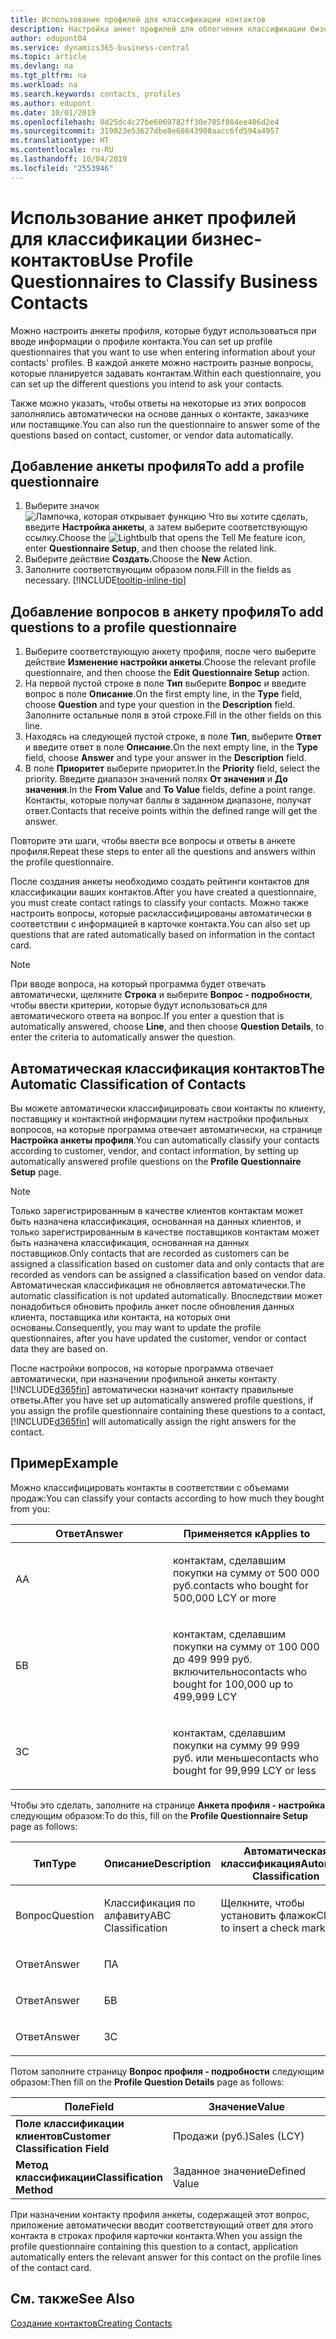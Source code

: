 ```yaml
---
title: Использование профилей для классификации контактов
description: Настройка анкет профилей для облегчения классификации бизнес-контактов
author: edupont04
ms.service: dynamics365-business-central
ms.topic: article
ms.devlang: na
ms.tgt_pltfrm: na
ms.workload: na
ms.search.keywords: contacts, profiles
ms.author: edupont
ms.date: 10/01/2019
ms.openlocfilehash: 8d25dc4c27be6069782ff30e785f884ee406d2e4
ms.sourcegitcommit: 319023e53627dbe8e68643908aacc6fd594a4957
ms.translationtype: HT
ms.contentlocale: ru-RU
ms.lasthandoff: 10/04/2019
ms.locfileid: "2553946"
---
```

# <a name="use-profile-questionnaires-to-classify-business-contacts"></a><span data-ttu-id="252ef-103">Использование анкет профилей для классификации бизнес-контактов</span><span class="sxs-lookup"><span data-stu-id="252ef-103">Use Profile Questionnaires to Classify Business Contacts</span></span>
<span data-ttu-id="252ef-104">Можно настроить анкеты профиля, которые будут использоваться при вводе информации о профиле контакта.</span><span class="sxs-lookup"><span data-stu-id="252ef-104">You can set up profile questionnaires that you want to use when entering information about your contacts' profiles.</span></span> <span data-ttu-id="252ef-105">В каждой анкете можно настроить разные вопросы, которые планируется задавать контактам.</span><span class="sxs-lookup"><span data-stu-id="252ef-105">Within each questionnaire, you can set up the different questions you intend to ask your contacts.</span></span>  

<span data-ttu-id="252ef-106">Также можно указать, чтобы ответы на некоторые из этих вопросов заполнялись автоматически на основе данных о контакте, заказчике или поставщике.</span><span class="sxs-lookup"><span data-stu-id="252ef-106">You can also run the questionnaire to answer some of the questions based on contact, customer, or vendor data automatically.</span></span>  

## <a name="to-add-a-profile-questionnaire"></a><span data-ttu-id="252ef-107">Добавление анкеты профиля</span><span class="sxs-lookup"><span data-stu-id="252ef-107">To add a profile questionnaire</span></span>
1.  <span data-ttu-id="252ef-108">Выберите значок ![Лампочка, которая открывает функцию Что вы хотите сделать](media/ui-search/search_small.png "Что вы хотите сделать"), введите **Настройка анкеты**, а затем выберите соответствующую ссылку.</span><span class="sxs-lookup"><span data-stu-id="252ef-108">Choose the ![Lightbulb that opens the Tell Me feature](media/ui-search/search_small.png "Tell me what you want to do") icon, enter **Questionnaire Setup**, and then choose the related link.</span></span>  
2.  <span data-ttu-id="252ef-109">Выберите действие **Создать**.</span><span class="sxs-lookup"><span data-stu-id="252ef-109">Choose the **New** Action.</span></span>  
3.  <span data-ttu-id="252ef-110">Заполните соответствующим образом поля.</span><span class="sxs-lookup"><span data-stu-id="252ef-110">Fill in the fields as necessary.</span></span> [!INCLUDE[tooltip-inline-tip](includes/tooltip-inline-tip_md.md)]  

## <a name="to-add-questions-to-a-profile-questionnaire"></a><span data-ttu-id="252ef-111">Добавление вопросов в анкету профиля</span><span class="sxs-lookup"><span data-stu-id="252ef-111">To add questions to a profile questionnaire</span></span>
1.  <span data-ttu-id="252ef-112">Выберите соответствующую анкету профиля, после чего выберите действие **Изменение настройки анкеты**.</span><span class="sxs-lookup"><span data-stu-id="252ef-112">Choose the relevant profile questionnaire, and then choose the **Edit Questionnaire Setup** action.</span></span>  
2.  <span data-ttu-id="252ef-113">На первой пустой строке в поле **Тип** выберите **Вопрос** и введите вопрос в поле **Описание**.</span><span class="sxs-lookup"><span data-stu-id="252ef-113">On the first empty line, in the **Type** field, choose **Question** and type your question in the **Description** field.</span></span> <span data-ttu-id="252ef-114">Заполните остальные поля в этой строке.</span><span class="sxs-lookup"><span data-stu-id="252ef-114">Fill in the other fields on this line.</span></span>  
3.  <span data-ttu-id="252ef-115">Находясь на следующей пустой строке, в поле **Тип**, выберите **Ответ** и введите ответ в поле **Описание**.</span><span class="sxs-lookup"><span data-stu-id="252ef-115">On the next empty line, in the **Type** field, choose **Answer** and type your answer in the **Description** field.</span></span>  
4.  <span data-ttu-id="252ef-116">В поле **Приоритет** выберите приоритет.</span><span class="sxs-lookup"><span data-stu-id="252ef-116">In the **Priority** field, select the priority.</span></span> <span data-ttu-id="252ef-117">Введите диапазон значений полях **От значения** и **До значения**.</span><span class="sxs-lookup"><span data-stu-id="252ef-117">In the **From Value** and **To Value** fields, define a point range.</span></span> <span data-ttu-id="252ef-118">Контакты, которые получат баллы в заданном диапазоне, получат ответ.</span><span class="sxs-lookup"><span data-stu-id="252ef-118">Contacts that receive points within the defined range will get the answer.</span></span>  

<span data-ttu-id="252ef-119">Повторите эти шаги, чтобы ввести все вопросы и ответы в анкете профиля.</span><span class="sxs-lookup"><span data-stu-id="252ef-119">Repeat these steps to enter all the questions and answers within the profile questionnaire.</span></span>

<span data-ttu-id="252ef-120">После создания анкеты необходимо создать рейтинги контактов для классификации ваших контактов.</span><span class="sxs-lookup"><span data-stu-id="252ef-120">After you have created a questionnaire, you must create contact ratings to classify your contacts.</span></span> <span data-ttu-id="252ef-121">Можно также настроить вопросы, которые расклассифицированы автоматически в соответствии с информацией в карточке контакта.</span><span class="sxs-lookup"><span data-stu-id="252ef-121">You can also set up questions that are rated automatically based on information in the contact card.</span></span>  

> [!NOTE]
> <span data-ttu-id="252ef-122">При вводе вопроса, на который программа будет отвечать автоматически, щелкните <STRONG>Строка</STRONG> и выберите <STRONG>Вопрос - подробности</STRONG>, чтобы ввести критерии, которые будут использоваться для автоматического ответа на вопрос.</span><span class="sxs-lookup"><span data-stu-id="252ef-122">If you enter a question that is automatically answered, choose <STRONG>Line</STRONG>, and then choose <STRONG>Question Details</STRONG>, to enter the criteria to automatically answer the question.</span></span>

## <a name="the-automatic-classification-of-contacts"></a><span data-ttu-id="252ef-123">Автоматическая классификация контактов</span><span class="sxs-lookup"><span data-stu-id="252ef-123">The Automatic Classification of Contacts</span></span>
<span data-ttu-id="252ef-124">Вы можете автоматически классифицировать свои контакты по клиенту, поставщику и контактной информации путем настройки профильных вопросов, на которые программа отвечает автоматически, на странице **Настройка анкеты профиля**.</span><span class="sxs-lookup"><span data-stu-id="252ef-124">You can automatically classify your contacts according to customer, vendor, and contact information, by setting up automatically answered profile questions on the **Profile Questionnaire Setup** page.</span></span>  

> [!NOTE]
> <span data-ttu-id="252ef-125">Только зарегистрированным в качестве клиентов контактам может быть назначена классификация, основанная на данных клиентов, и только зарегистрированным в качестве поставщиков контактам может быть назначена классификация, основанная на данных поставщиков.</span><span class="sxs-lookup"><span data-stu-id="252ef-125">Only contacts that are recorded as customers can be assigned a classification based on customer data and only contacts that are recorded as vendors can be assigned a classification based on vendor data.</span></span> <span data-ttu-id="252ef-126">Автоматическая классификация не обновляется автоматически.</span><span class="sxs-lookup"><span data-stu-id="252ef-126">The automatic classification is not updated automatically.</span></span> <span data-ttu-id="252ef-127">Впоследствии может понадобиться обновить профиль анкет после обновления данных клиента, поставщика или контакта, на которых они основаны.</span><span class="sxs-lookup"><span data-stu-id="252ef-127">Consequently, you may want to update the profile questionnaires, after you have updated the customer, vendor or contact data they are based on.</span></span>  

<span data-ttu-id="252ef-128">После настройки вопросов, на которые программа отвечает автоматически, при назначении профильной анкеты контакту [!INCLUDE[d365fin](includes/d365fin_md.md)] автоматически назначит контакту правильные ответы.</span><span class="sxs-lookup"><span data-stu-id="252ef-128">After you have set up automatically answered profile questions, if you assign the profile questionnaire containing these questions to a contact, [!INCLUDE[d365fin](includes/d365fin_md.md)] will automatically assign the right answers for the contact.</span></span>  

## <a name="example"></a><span data-ttu-id="252ef-129">Пример</span><span class="sxs-lookup"><span data-stu-id="252ef-129">Example</span></span>
<span data-ttu-id="252ef-130">Можно классифицировать контакты в соответствии с объемами продаж:</span><span class="sxs-lookup"><span data-stu-id="252ef-130">You can classify your contacts according to how much they bought from you:</span></span>

<table>
<colgroup>
<col style="width: 50%" />
<col style="width: 50%" />
</colgroup>
<thead>
<tr class="header">
<th><span data-ttu-id="252ef-131"><strong>Ответ</strong></span><span class="sxs-lookup"><span data-stu-id="252ef-131"><strong>Answer</strong></span></span></th>
<th><span data-ttu-id="252ef-132"><strong>Применяется к</strong></span><span class="sxs-lookup"><span data-stu-id="252ef-132"><strong>Applies to</strong></span></span></th>
</tr>
</thead>
<tbody>
<tr class="odd">
<td><p><span data-ttu-id="252ef-133">А</span><span class="sxs-lookup"><span data-stu-id="252ef-133">A</span></span></p></td>
<td><p><span data-ttu-id="252ef-134">контактам, сделавшим покупки на сумму от 500 000 руб.</span><span class="sxs-lookup"><span data-stu-id="252ef-134">contacts who bought for 500,000 LCY or more</span></span></p></td>
</tr>
<tr class="even">
<td><p><span data-ttu-id="252ef-135">Б</span><span class="sxs-lookup"><span data-stu-id="252ef-135">B</span></span></p></td>
<td><p><span data-ttu-id="252ef-136">контактам, сделавшим покупки на сумму от 100 000 до 499 999 руб. включительно</span><span class="sxs-lookup"><span data-stu-id="252ef-136">contacts who bought for 100,000 up to 499,999 LCY</span></span></p></td>
</tr>
<tr class="odd">
<td><p><span data-ttu-id="252ef-137">З</span><span class="sxs-lookup"><span data-stu-id="252ef-137">C</span></span></p></td>
<td><p><span data-ttu-id="252ef-138">контактам, сделавшим покупки на сумму 99 999 руб. или меньше</span><span class="sxs-lookup"><span data-stu-id="252ef-138">contacts who bought for 99,999 LCY or less</span></span></p></td>
</tr>
</tbody>
</table>

<span data-ttu-id="252ef-139">Чтобы это сделать, заполните на странице **Анкета профиля - настройка** следующим образом:</span><span class="sxs-lookup"><span data-stu-id="252ef-139">To do this, fill on the **Profile Questionnaire Setup** page as follows:</span></span>


<table>
<colgroup>
<col style="width: 20%" />
<col style="width: 20%" />
<col style="width: 20%" />
<col style="width: 20%" />
<col style="width: 20%" />
</colgroup>
<thead>
<tr class="header">
<th><span data-ttu-id="252ef-140"><strong>Тип</strong></span><span class="sxs-lookup"><span data-stu-id="252ef-140"><strong>Type</strong></span></span></th>
<th><span data-ttu-id="252ef-141"><strong>Описание</strong></span><span class="sxs-lookup"><span data-stu-id="252ef-141"><strong>Description</strong></span></span></th>
<th><span data-ttu-id="252ef-142"><strong>Автоматическая классификация</strong></span><span class="sxs-lookup"><span data-stu-id="252ef-142"><strong>Automatic Classification</strong></span></span></th>
<th><span data-ttu-id="252ef-143"><strong>От значения</strong></span><span class="sxs-lookup"><span data-stu-id="252ef-143"><strong>From Value</strong></span></span></th>
<th><span data-ttu-id="252ef-144"><strong>До значения</strong></span><span class="sxs-lookup"><span data-stu-id="252ef-144"><strong>To Value</strong></span></span></th>
</tr>
</thead>
<tbody>
<tr class="odd">
<td><p><span data-ttu-id="252ef-145">Вопрос</span><span class="sxs-lookup"><span data-stu-id="252ef-145">Question</span></span></p></td>
<td><p><span data-ttu-id="252ef-146">Классификация по алфавиту</span><span class="sxs-lookup"><span data-stu-id="252ef-146">ABC Classification</span></span></p></td>
<td><p><span data-ttu-id="252ef-147">Щелкните, чтобы установить флажок</span><span class="sxs-lookup"><span data-stu-id="252ef-147">Click to insert a check mark</span></span></p></td>
<td><p> </p></td>
<td><p> </p></td>
</tr>
<tr class="even">
<td><p><span data-ttu-id="252ef-148">Ответ</span><span class="sxs-lookup"><span data-stu-id="252ef-148">Answer</span></span></p></td>
<td><p><span data-ttu-id="252ef-149">П</span><span class="sxs-lookup"><span data-stu-id="252ef-149">A</span></span></p></td>
<td><p> </p></td>
<td><p><span data-ttu-id="252ef-150">500,000</span><span class="sxs-lookup"><span data-stu-id="252ef-150">500,000</span></span></p></td>
<td><p> </p></td>
</tr>
<tr class="odd">
<td><p><span data-ttu-id="252ef-151">Ответ</span><span class="sxs-lookup"><span data-stu-id="252ef-151">Answer</span></span></p></td>
<td><p><span data-ttu-id="252ef-152">Б</span><span class="sxs-lookup"><span data-stu-id="252ef-152">B</span></span></p></td>
<td><p> </p></td>
<td><p><span data-ttu-id="252ef-153">100,000</span><span class="sxs-lookup"><span data-stu-id="252ef-153">100,000</span></span></p></td>
<td><p><span data-ttu-id="252ef-154">499,999</span><span class="sxs-lookup"><span data-stu-id="252ef-154">499,999</span></span></p></td>
</tr>
<tr class="even">
<td><p><span data-ttu-id="252ef-155">Ответ</span><span class="sxs-lookup"><span data-stu-id="252ef-155">Answer</span></span></p></td>
<td><p><span data-ttu-id="252ef-156">З</span><span class="sxs-lookup"><span data-stu-id="252ef-156">C</span></span></p></td>
<td><p> </p></td>
<td><p> </p></td>
<td><p><span data-ttu-id="252ef-157">99 999</span><span class="sxs-lookup"><span data-stu-id="252ef-157">99,999</span></span></p></td>
</tr>
</tbody>
</table>

<span data-ttu-id="252ef-158">Потом заполните страницу **Вопрос профиля - подробности** следующим образом:</span><span class="sxs-lookup"><span data-stu-id="252ef-158">Then fill on the **Profile Question Details** page as follows:</span></span>
<table>
<colgroup>
<col style="width: 50%" />
<col style="width: 50%" />
</colgroup>
<thead>
<tr class="header">
<th><span data-ttu-id="252ef-159"><strong>Поле</strong></span><span class="sxs-lookup"><span data-stu-id="252ef-159"><strong>Field</strong></span></span></th>
<th><span data-ttu-id="252ef-160"><strong>Значение</strong></span><span class="sxs-lookup"><span data-stu-id="252ef-160"><strong>Value</strong></span></span></th>
</tr>
</thead>
<tbody>
<tr>
<td><span data-ttu-id="252ef-161"><strong>Поле классификации клиентов</strong></span><span class="sxs-lookup"><span data-stu-id="252ef-161"><strong>Customer Classification Field</strong></span></span></td>
<td><span data-ttu-id="252ef-162"><emphasis>Продажи (руб.)</emphasis></span><span class="sxs-lookup"><span data-stu-id="252ef-162"><emphasis>Sales (LCY)</emphasis></span></span></td>
</tr>
<tr>
<td><span data-ttu-id="252ef-163"><strong>Метод классификации</strong></span><span class="sxs-lookup"><span data-stu-id="252ef-163"><strong>Classification Method</strong></span></span></td>
<td><span data-ttu-id="252ef-164"><emphasis>Заданное значение</emphasis></span><span class="sxs-lookup"><span data-stu-id="252ef-164"><emphasis>Defined Value</emphasis></span></span></td>
</tr>
</tbody>
</table>

<span data-ttu-id="252ef-165">При назначении контакту профиля анкеты, содержащей этот вопрос, приложение автоматически вводит соответствующий ответ для этого контакта в строках профиля карточки контакта.</span><span class="sxs-lookup"><span data-stu-id="252ef-165">When you assign the profile questionnaire containing this question to a contact, application automatically enters the relevant answer for this contact on the profile lines of the contact card.</span></span>

## <a name="see-also"></a><span data-ttu-id="252ef-166">См. также</span><span class="sxs-lookup"><span data-stu-id="252ef-166">See Also</span></span>
[<span data-ttu-id="252ef-167">Создание контактов</span><span class="sxs-lookup"><span data-stu-id="252ef-167">Creating Contacts</span></span>](marketing-create-contact-companies.md)  
